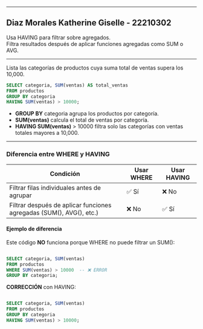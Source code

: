 --------
Diaz Morales Katherine Giselle - 22210302
--------
Usa HAVING para filtrar sobre agregados.  
Filtra resultados después de aplicar funciones agregadas como SUM o AVG.  

----------

Lista las categorías de productos cuya suma total de ventas supera los 10,000.

```sql
SELECT categoria, SUM(ventas) AS total_ventas
FROM productos
GROUP BY categoria
HAVING SUM(ventas) > 10000;
````

- **GROUP BY** categoria agrupa los productos por categoría.
- **SUM(ventas)** calcula el total de ventas por categoría.
- **HAVING SUM(ventas)** > 10000 filtra solo las categorías con ventas totales mayores a 10,000.


----------------------------
### Diferencia entre WHERE y HAVING  


|Condición                                                          |Usar WHERE|Usar HAVING|
|-------------------------------------------------------------------|----------|-----------|
|Filtrar filas individuales antes de agrupar                        |  ✅ Sí  |  ❌ No    |
|Filtrar después de aplicar funciones agregadas (SUM(), AVG(), etc.)|  ❌ No  |    ✅ Sí  |  



#### Ejemplo de diferencia  
Este código **NO** funciona porque WHERE no puede filtrar un SUM():  


````sql

SELECT categoria, SUM(ventas)
FROM productos
WHERE SUM(ventas) > 10000  -- ❌ ERROR
GROUP BY categoria;
````


**CORRECCIÓN** con HAVING:  

````sql

SELECT categoria, SUM(ventas)
FROM productos
GROUP BY categoria
HAVING SUM(ventas) > 10000;
````
